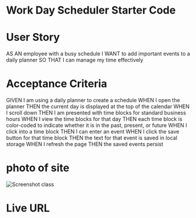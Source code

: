 # Work Day Scheduler Starter Code


# User Story

AS AN employee with a busy schedule
I WANT to add important events to a daily planner
SO THAT I can manage my time effectively

# Acceptance Criteria


GIVEN I am using a daily planner to create a schedule
WHEN I open the planner
THEN the current day is displayed at the top of the calendar
WHEN I scroll down
THEN I am presented with time blocks for standard business hours
WHEN I view the time blocks for that day
THEN each time block is color-coded to indicate whether it is in the past, present, or future
WHEN I click into a time block
THEN I can enter an event
WHEN I click the save button for that time block
THEN the text for that event is saved in local storage
WHEN I refresh the page
THEN the saved events persist


# photo of site

![Screenshot class](https://user-images.githubusercontent.com/73137291/101292096-a10f7b80-37ca-11eb-8744-5a6df910b664.png)



# Live URL
